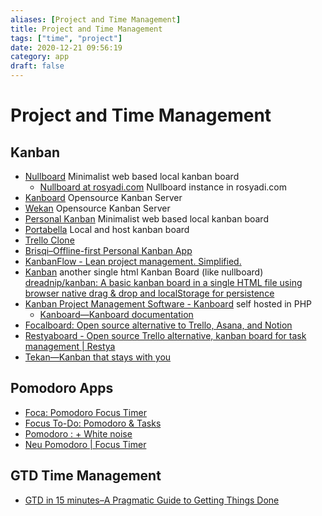 ```yaml
---
aliases: [Project and Time Management]
title: Project and Time Management
tags: ["time", "project"]
date: 2020-12-21 09:56:19
category: app
draft: false
---
```


# Project and Time Management

## Kanban

- [Nullboard](https://nullboard.io/preview) Minimalist web based local kanban board
    - [Nullboard at rosyadi.com](https://rosyadi.com/kanban/) Nullboard instance in rosyadi.com
- [Kanboard](https://kanboard.org/) Opensource Kanban Server
- [Wekan](https://wekan.github.io/) Opensource Kanban Server
- [Personal Kanban](https://personalkanban.js.org) Minimalist web based local kanban board
- [Portabella](https://portabella.io/) Local and host kanban board
- [Trello Clone](https://github.com/amir734jj/trello-clone-nextjs)
- [Brisqi–Offline-first Personal Kanban App](https://brisqi.com/)
- [KanbanFlow - Lean project management. Simplified.](https://kanbanflow.com/)
- [Kanban](https://sanderdlm.be/kanban/) another single html Kanban Board (like nullboard) [dreadnip/kanban: A basic kanban board in a single HTML file using browser native drag & drop and localStorage for persistence](https://github.com/dreadnip/kanban)
- [Kanban Project Management Software - Kanboard](https://kanboard.org/) self hosted in PHP
    - [Kanboard—Kanboard documentation](https://docs.kanboard.org/en/latest/index.html)
- [Focalboard: Open source alternative to Trello, Asana, and Notion](https://www.focalboard.com/)
- [Restyaboard - Open source Trello alternative, kanban board for task management | Restya](https://restya.com/board)
- [Tekan—Kanban that stays with you](https://ibnishak.github.io/Tesseract/projects/tekan/Tekan.html)

## Pomodoro Apps

- [Foca: Pomodoro Focus Timer](https://play.google.com/store/apps/details?id=com.pomodoro.foca)
- [Focus To-Do: Pomodoro & Tasks](https://play.google.com/store/apps/details?id=com.superelement.pomodoro)
- [Pomodoro : + White noise](https://play.google.com/store/apps/details?id=com.kinp.pomodoro)
- [Neu Pomodoro | Focus Timer](https://play.google.com/store/apps/details?id=com.develhoping.pomodoro)

## GTD Time Management

- [GTD in 15 minutes–A Pragmatic Guide to Getting Things Done](https://hamberg.no/gtd#what-is-gtd)
